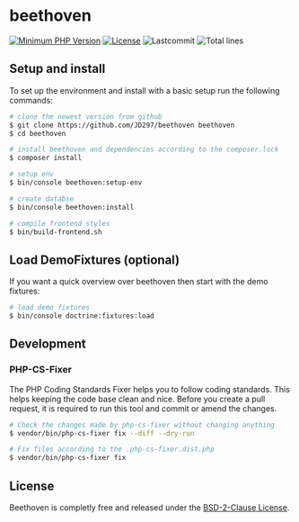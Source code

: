 # beethoven

[![Minimum PHP Version](https://img.shields.io/badge/php-7.4-8892bf.svg)](https://php.net/)
[![License](https://img.shields.io/github/license/jd297/beethoven.svg)](https://github.com/JD297/beethoven/blob/master/LICENSE.md)
![Lastcommit](https://img.shields.io/github/last-commit/jd297/beethoven.svg)
![Total lines](https://img.shields.io/tokei/lines/github/jd297/beethoven)

## Setup and install

To set up the environment and install with a basic setup run the following commands:

``` bash
# clone the newest version from github
$ git clone https://github.com/JD297/beethoven beethoven
$ cd beethoven

# install beethoven and dependencies according to the composer.lock
$ composer install

# setup env
$ bin/console beethoven:setup-env

# create databse
$ bin/console beethoven:install

# compile frontend styles
$ bin/build-frontend.sh
```

## Load DemoFixtures (optional)

If you want a quick overview over beethoven then start with the demo fixtures:

``` bash
# load demo fixtures
$ bin/console doctrine:fixtures:load
```

## Development

### PHP-CS-Fixer

The PHP Coding Standards Fixer helps you to follow coding standards. This helps keeping the code base clean and nice. Before you create a pull request, it is required to run this tool and commit or amend the changes.

```bash
# Check the changes made by php-cs-fixer without changing anything
$ vendor/bin/php-cs-fixer fix --diff --dry-run

# Fix files according to the .php-cs-fixer.dist.php
$ vendor/bin/php-cs-fixer fix
```

## License
Beethoven is completly free and released under the [BSD-2-Clause License](LICENSE.md).
